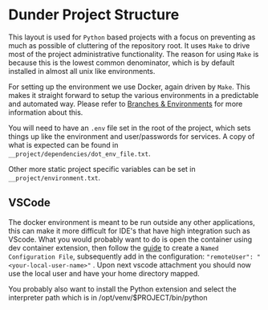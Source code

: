 Dunder Project Structure
========================

This layout is used for `Python` based projects with a focus on preventing as
much as possible of cluttering of the repository root. It uses `Make` to drive
most of the project administrative functionality. The reason for using `Make` is
because this is the lowest common denominator, which is by default installed in
almost all unix like environments.

For setting up the environment we use Docker, again driven by `Make`. This makes
it straight forward to setup the various environments in a predictable and
automated way. Please refer to [Branches & Environments](branch_envs.md) for
more information about this.

You will need to have an `.env` file set in the root of the project, which sets
things up like the environment and user/passwords for services. A copy of what
is expected can be found in `__project/dependencies/dot_env_file.txt`.

Other more static project specific variables can be set in
`__project/environment.txt`.

VSCode
------
The docker environment is meant to be run outside any other applications, this
can make it more difficult for IDE's that have high integration such as VScode.
What you would probably want to do is open the container using  dev container
extension, then follow the 
[guide](https://code.visualstudio.com/docs/devcontainers/attach-container) to
create a `Named Configuration File`, subsequently add in the configuration:
`"remoteUser": "<your-local-user-name>"` .
Upon next vscode attachment you should now use the local user and have your
home directory mapped.

You probably also want to install the Python extension and select the
interpreter path which is in /opt/venv/$PROJECT/bin/python


